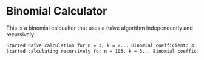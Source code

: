 # Binomial Calculator

This is a binomial calcualtor that uses a naïve algorithm independently and recursively.

```bash
Started naïve calculation for n = 3, k = 2... Binomial coefficient: 3
Started calculating recursively for n = 103, k = 5... Binomial coefficient: 87541245
```
